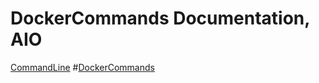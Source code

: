 # DockerCommands Documentation, AIO
[CommandLine](https://docs.docker.com/engine/reference/commandline/)
#[DockerCommands](https://github.com/shailen1/DockerCommands/DocOfCmds.md)


